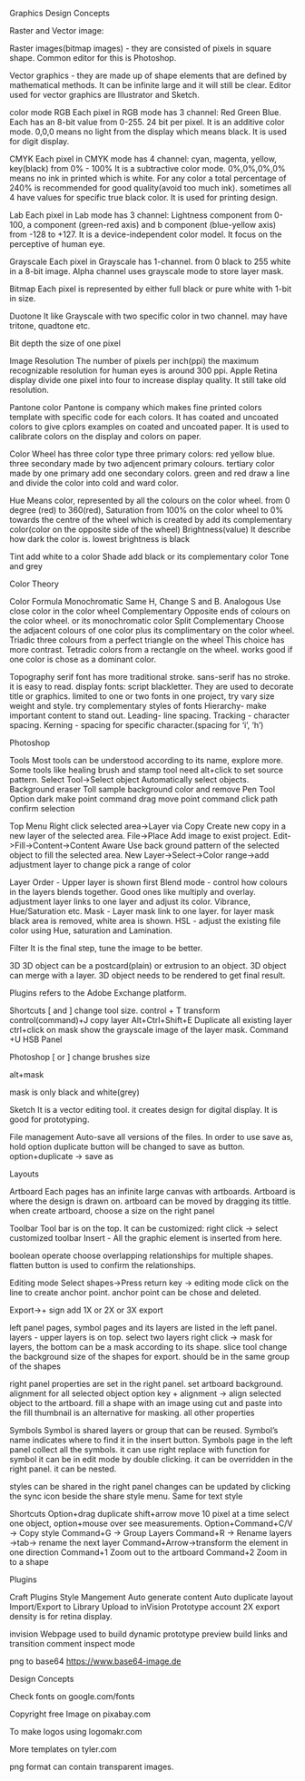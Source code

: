 Graphics Design Concepts

Raster and Vector image:

Raster images(bitmap images) - they are consisted of pixels in square shape. Common editor for this is Photoshop.

Vector graphics - they are made up of shape elements that are defined by mathematical methods. It can be infinite large and it will still be clear. Editor used for vector graphics are Illustrator and Sketch.

color mode
RGB
Each pixel in RGB mode has 3 channel: Red Green Blue. Each has an 8-bit value from 0-255. 24 bit per pixel.
It is an additive color mode. 0,0,0 means no light from the display which means black.
It is used for digit display.

CMYK
Each pixel in CMYK mode has 4 channel: cyan, magenta, yellow, key(black) from 0% - 100%
It is a subtractive color mode. 0%,0%,0%,0% means no ink in printed which is white. For any color a total percentage of 240% is recommended for good quality(avoid too much ink). sometimes all 4 have values for specific true black color.
It is used for printing design.

Lab
Each pixel in Lab mode has 3 channel: Lightness component from 0-100, a component (green-red axis) and b component (blue-yellow axis) from -128 to +127.
It is a device-independent color model.
It focus on the perceptive of human eye.

Grayscale
Each pixel in Grayscale has 1-channel. from 0 black to 255 white in a 8-bit image.
Alpha channel uses grayscale mode to store layer mask.

Bitmap
Each pixel is represented by either full black or pure white with 1-bit in size.

Duotone
It like Grayscale with two specific color in two channel.
may have tritone, quadtone etc.

Bit depth
the size of one pixel

Image Resolution
The number of pixels per inch(ppi)
the maximum recognizable resolution for human eyes is around 300 ppi.
Apple Retina display divide one pixel into four to increase display quality. It still take old resolution.

Pantone color
Pantone is company which makes fine printed colors template with specific code for each colors.
It has coated and uncoated colors to give cplors examples on coated and uncoated paper.
It is used to calibrate colors on the display and colors on paper.

Color Wheel has three color type
three primary colors: red yellow blue.
three secondary made by two adjencent primary colours.
tertiary color made by one primary add one secondary colors.
green and red draw a line and divide the color into cold and ward color.

Hue
Means color, represented by all the colours on the color wheel. from 0 degree (red) to 360(red),
Saturation
from 100% on the color wheel to 0% towards the centre of the wheel which is created by add its complementary color(color on the opposite side of the wheel)
Brightness(value)
It describe how dark the color is. lowest brightness is black

Tint
add white to a color
Shade
add black or its complementary color
Tone
and grey

Color Theory

Color Formula
Monochromatic
Same H, Change S and B.
Analogous
Use close color in the color wheel
Complementary
Opposite ends of colours on the color wheel. or its monochromatic color
Split Complementary
Choose the adjacent colours of one color plus its complimentary on the color wheel.
Triadic
three colours from a perfect triangle on the wheel
This choice has more contrast.
Tetradic
colors from a rectangle on the wheel.
works good if one color is chose as a dominant color.

Topography
serif font has more traditional stroke.
sans-serif has no stroke. it is easy to read.
display fonts: script blackletter. They are used to decorate title or graphics.
limited to one or two fonts in one project, try vary size weight and style.
try complementary styles of fonts
Hierarchy- make important content to stand out.
Leading- line spacing.
Tracking - character spacing.
Kerning - spacing for specific character.(spacing for ‘i’, ‘h’)

Photoshop

Tools
Most tools can be understood according to its name, explore more.
Some tools like healing brush and stamp tool need alt+click to set source pattern.
Select Tool->Select object Automatically select objects.
Background eraser Toll sample background color and remove
Pen Tool Option dark make point command drag move point
command click path confirm selection

Top Menu
Right click selected area->Layer via Copy
Create new copy in a new layer of the selected area.
File->Place
Add image to exist project.
Edit->Fill->Content->Content Aware
Use back ground pattern of the selected object to fill the selected area.
New Layer->Select->Color range->add adjustment layer to change
pick a range of color

Layer
Order - Upper layer is shown first
Blend mode - control how colours in the layers blends together. Good ones like multiply and overlay.
adjustment layer links to one layer and adjust its color. Vibrance, Hue/Saturation etc.
Mask - Layer mask link to one layer. for layer mask black area is removed, white area is shown.
HSL - adjust the existing file color using Hue, saturation and Lamination.

Filter
It is the final step, tune the image to be better.

3D
3D object can be a postcard(plain) or extrusion to an object.
3D object can merge with a layer.
3D object needs to be rendered to get final result.

Plugins
refers to the Adobe Exchange platform.

Shortcuts
[ and ] change tool size.
control + T transform
control(command)+J copy layer
Alt+Ctrl+Shift+E
Duplicate all existing layer
ctrl+click on mask
show the grayscale image of the layer mask.
Command +U HSB Panel

Photoshop
[ or ] change brushes size

alt+mask

mask is only black and white(grey)

Sketch
It is a vector editing tool.
it creates design for digital display.
It is good for prototyping.

File management
Auto-save all versions of the files.
In order to use save as, hold option duplicate button will be changed to save as button.
option+duplicate -> save as

Layouts

Artboard
Each pages has an infinite large canvas with artboards.
Artboard is where the design is drawn on.
artboard can be moved by dragging its tittle.
when create artboard, choose a size on the right panel

Toolbar
Tool bar is on the top.
It can be customized: right click -> select customized toolbar
Insert - All the graphic element is inserted from here.

boolean operate
choose overlapping relationships for multiple shapes.
flatten button is used to confirm the relationships.

Editing mode
Select shapes->Press return key -> editing mode
click on the line to create anchor point.
anchor point can be chose and deleted.

Export->+ sign add 1X or 2X or 3X export

left panel
pages, symbol pages and its layers are listed in the left panel.
layers - upper layers is on top.
select two layers right click -> mask
for layers, the bottom can be a mask according to its shape.
slice tool
change the background size of the shapes for export. should be in the same group of the shapes

right panel
properties are set in the right panel.
set artboard background.
alignment for all selected object
option key + alignment -> align selected object to the artboard.
fill a shape with an image using cut and paste into the fill thumbnail is an alternative for masking.
all other properties

Symbols
Symbol is shared layers or group that can be reused.
Symbol’s name indicates where to find it in the insert button.
Symbols page in the left panel collect all the symbols.
it can use right replace with function for symbol
it can be in edit mode by double clicking.
it can be overridden in the right panel.
it can be nested.

styles
can be shared in the right panel
changes can be updated by clicking the sync icon beside the share style menu.
Same for text style

Shortcuts
Option+drag duplicate
shift+arrow move 10 pixel at a time
select one object, option+mouse over see measurements.
Option+Command+C/V -> Copy style
Command+G -> Group Layers
Command+R -> Rename layers ->tab-> rename the next layer
Command+Arrow->transform the element in one direction
Command+1 Zoom out to the artboard
Command+2 Zoom in to a shape

Plugins

Craft Plugins
Style Mangement
Auto generate content
Auto duplicate layout
Import/Export to Library
Upload to inVision Prototype account
2X export density is for retina display.

invision Webpage
used to build dynamic prototype
preview
build links and transition
comment
inspect mode

png to base64
https://www.base64-image.de

Design Concepts

Check fonts on google.com/fonts

Copyright free Image on pixabay.com

To make logos using logomakr.com

More templates on tyler.com

png format can contain transparent images.
